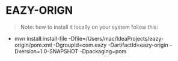 # EAZY-ORIGN

> Note: how to install it locally on your system follow this:
-  mvn install:install-file -Dfile=/Users/mac/IdeaProjects/eazy-origin/pom.xml -DgroupId=com.eazy  -DartifactId=eazy-origin -Dversion=1.0-SNAPSHOT -Dpackaging=pom
